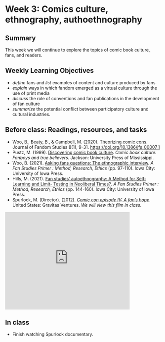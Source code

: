 # Week 3: Comics culture, ethnography, authoethnography

## Summary
This week we will continue to explore the topics of comic book culture, fans, and readers.

## Weekly Learning Objectives
- *define* fans and *list* examples of content and culture produced by fans
- *explain* ways in which fandom emerged as a virtual culture through the use of print media
- *discuss* the role of conventions and fan publications in the development of fan culture
- *summarize* the potential conflict between participatory culture and cultural industries.

## Before class: Readings, resources, and tasks
- Woo, B., Beaty, B., & Campbell, M. (2020). [Theorizing comic cons](https://iu.instructure.com/files/149239316/download?download_frd=1). Journal of Fandom Studies 8(1), 9-31. <https://doi.org/10.1386/jfs_00007_1>
- Pustz, M. (1999). [Discovering comic book culture](https://iu.instructure.com/files/149239419/download?download_frd=1). *Comic book culture: Fanboys and true believers*. Jackson: University Press of Mississippi.
- Woo, B. (2021). [Asking fans questions: The ethnographic interview](https://iu.instructure.com/files/152950821/download?download_frd=1). *A Fan Studies Primer : Method, Research, Ethics* (pp. 97-110). Iowa City: University of Iowa Press.
- Hills, M. (2021). [Fan studies’ autoethnography: A Method for Self-Learning and Limit- Testing in Neoliberal Times?](https://iu.instructure.com/files/152950810/download?download_frd=1). *A Fan Studies Primer : Method, Research, Ethics* (pp. 144-160). Iowa City: University of Iowa Press.
- Spurlock, M. (Director). (2012). *[Comic con episode IV: A fan’s hope](https://youtu.be/ZN41gXXUlLI)*. United States: Gravitas Ventures. *We will view this film in class*.    
<iframe width="560" height="315" src="https://www.youtube.com/embed/ZN41gXXUlLI" title="YouTube video player" frameborder="0" allow="accelerometer; autoplay; clipboard-write; encrypted-media; gyroscope; picture-in-picture" allowfullscreen style="max-width:80%; margin:auto;"></iframe>

## In class
- Finish watching Spurlock documentary.
